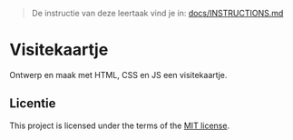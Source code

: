 > De instructie van deze leertaak vind je in: [docs/INSTRUCTIONS.md](https://github.com/fdnd-task/your-tribe-profile-card/blob/main/docs/INSTRUCTIONS.md)

# Visitekaartje

Ontwerp en maak met HTML, CSS en JS een visitekaartje.

## Licentie

This project is licensed under the terms of the [MIT license](./LICENSE).

